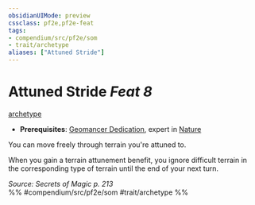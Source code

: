 ```yaml
---
obsidianUIMode: preview
cssclass: pf2e,pf2e-feat
tags:
- compendium/src/pf2e/som
- trait/archetype
aliases: ["Attuned Stride"]
---
```

# Attuned Stride  *Feat 8*  
[archetype](../../Rules/traits/archetype.md)  

- **Prerequisites**: [Geomancer Dedication](geomancer-dedication-som.md), expert in [Nature](../skills.md#Nature)

You can move freely through terrain you're attuned to.

When you gain a terrain attunement benefit, you ignore difficult terrain in the corresponding type of terrain until the end of your next turn.

*Source: Secrets of Magic p. 213*  
%% #compendium/src/pf2e/som #trait/archetype %%